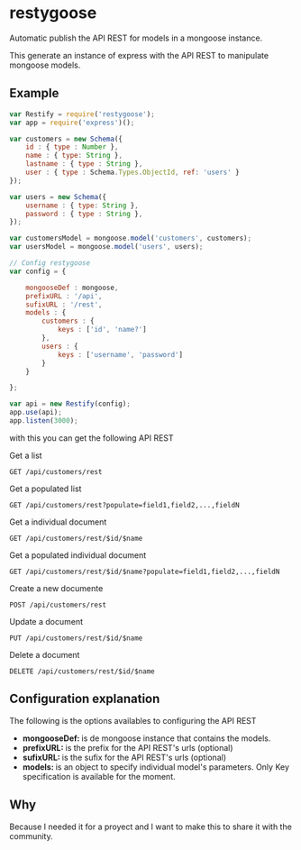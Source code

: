 # restygoose

Automatic publish the API REST for models in a mongoose instance.

This generate an instance of express with the API REST to manipulate mongoose models.

## Example

```javascript
var Restify = require('restygoose');
var app = require('express')();

var customers = new Schema({
	id : { type : Number },
	name : { type: String },
	lastname : { type : String },
	user : { type : Schema.Types.ObjectId, ref: 'users' }
});

var users = new Schema({
	username : { type: String },
	password : { type : String },
});

var customersModel = mongoose.model('customers', customers);
var usersModel = mongoose.model('users', users);

// Config restygoose
var config = {

	mongooseDef : mongoose, 
	prefixURL : '/api',
	sufixURL : '/rest',
	models : {
		customers : {
			keys : ['id', 'name?']
		},
		users : {
			keys : ['username', 'password']
		}
	}

};

var api = new Restify(config);
app.use(api);
app.listen(3000);

```
with this you can get the following API REST

Get a list
```
GET /api/customers/rest
```
Get a populated list
```
GET /api/customers/rest?populate=field1,field2,...,fieldN
```
Get a individual document
```
GET /api/customers/rest/$id/$name
```
Get a populated individual document
```
GET /api/customers/rest/$id/$name?populate=field1,field2,...,fieldN
```
Create a new documente
```
POST /api/customers/rest
```
Update a document
```
PUT /api/customers/rest/$id/$name
```
Delete a document
```
DELETE /api/customers/rest/$id/$name
```
## Configuration explanation

The following is the options availables to configuring the API REST

* <b>mongooseDef: </b> is de mongoose instance that contains the models.
* <b>prefixURL: </b> is the prefix for the API REST's urls (optional)
* <b>sufixURL: </b> is the sufix for the API REST's urls (optional)
* <b>models: </b> is an object to specify individual model's parameters. Only Key specification is available for the moment.

## Why
Because I needed it for a proyect and I want to make this to share it with the community.
